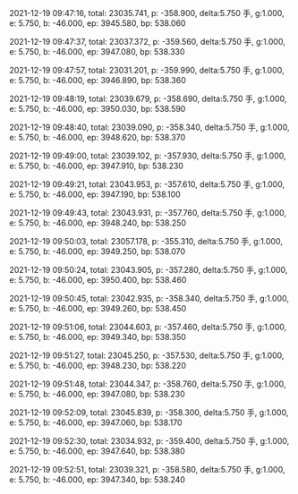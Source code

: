 2021-12-19 09:47:16, total: 23035.741, p: -358.900, delta:5.750 手, g:1.000, e: 5.750, b: -46.000, ep: 3945.580, bp: 538.060

2021-12-19 09:47:37, total: 23037.372, p: -359.560, delta:5.750 手, g:1.000, e: 5.750, b: -46.000, ep: 3947.080, bp: 538.330

2021-12-19 09:47:57, total: 23031.201, p: -359.990, delta:5.750 手, g:1.000, e: 5.750, b: -46.000, ep: 3946.890, bp: 538.360

2021-12-19 09:48:19, total: 23039.679, p: -358.690, delta:5.750 手, g:1.000, e: 5.750, b: -46.000, ep: 3950.030, bp: 538.590

2021-12-19 09:48:40, total: 23039.090, p: -358.340, delta:5.750 手, g:1.000, e: 5.750, b: -46.000, ep: 3948.620, bp: 538.370

2021-12-19 09:49:00, total: 23039.102, p: -357.930, delta:5.750 手, g:1.000, e: 5.750, b: -46.000, ep: 3947.910, bp: 538.230

2021-12-19 09:49:21, total: 23043.953, p: -357.610, delta:5.750 手, g:1.000, e: 5.750, b: -46.000, ep: 3947.190, bp: 538.100

2021-12-19 09:49:43, total: 23043.931, p: -357.760, delta:5.750 手, g:1.000, e: 5.750, b: -46.000, ep: 3948.240, bp: 538.250

2021-12-19 09:50:03, total: 23057.178, p: -355.310, delta:5.750 手, g:1.000, e: 5.750, b: -46.000, ep: 3949.250, bp: 538.070

2021-12-19 09:50:24, total: 23043.905, p: -357.280, delta:5.750 手, g:1.000, e: 5.750, b: -46.000, ep: 3950.400, bp: 538.460

2021-12-19 09:50:45, total: 23042.935, p: -358.340, delta:5.750 手, g:1.000, e: 5.750, b: -46.000, ep: 3949.260, bp: 538.450

2021-12-19 09:51:06, total: 23044.603, p: -357.460, delta:5.750 手, g:1.000, e: 5.750, b: -46.000, ep: 3949.340, bp: 538.350

2021-12-19 09:51:27, total: 23045.250, p: -357.530, delta:5.750 手, g:1.000, e: 5.750, b: -46.000, ep: 3948.230, bp: 538.220

2021-12-19 09:51:48, total: 23044.347, p: -358.760, delta:5.750 手, g:1.000, e: 5.750, b: -46.000, ep: 3947.080, bp: 538.230

2021-12-19 09:52:09, total: 23045.839, p: -358.300, delta:5.750 手, g:1.000, e: 5.750, b: -46.000, ep: 3947.060, bp: 538.170

2021-12-19 09:52:30, total: 23034.932, p: -359.400, delta:5.750 手, g:1.000, e: 5.750, b: -46.000, ep: 3947.640, bp: 538.380

2021-12-19 09:52:51, total: 23039.321, p: -358.580, delta:5.750 手, g:1.000, e: 5.750, b: -46.000, ep: 3947.340, bp: 538.240